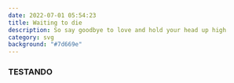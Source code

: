 ```yaml
---
date: 2022-07-01 05:54:23
title: Waiting to die
description: So say goodbye to love and hold your head up high
category: svg
background: "#7d669e"
---
```



### TESTANDO
